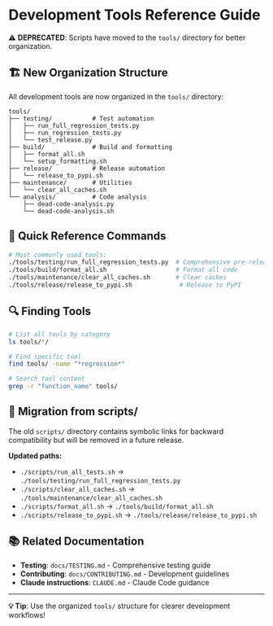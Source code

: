 # Development Tools Reference Guide

⚠️ **DEPRECATED**: Scripts have moved to the `tools/` directory for better organization.

## 🏗️ **New Organization Structure**

All development tools are now organized in the `tools/` directory:

```
tools/
├── testing/           # Test automation
│   ├── run_full_regression_tests.py
│   ├── run_regression_tests.py
│   └── test_release.py
├── build/             # Build and formatting
│   ├── format_all.sh
│   └── setup_formatting.sh
├── release/           # Release automation
│   └── release_to_pypi.sh
├── maintenance/       # Utilities
│   └── clear_all_caches.sh
└── analysis/          # Code analysis
    ├── dead-code-analysis.py
    └── dead-code-analysis.sh
```

## 📖 **Quick Reference Commands**

```bash
# Most commonly used tools:
./tools/testing/run_full_regression_tests.py  # Comprehensive pre-release tests
./tools/build/format_all.sh                   # Format all code
./tools/maintenance/clear_all_caches.sh       # Clear caches
./tools/release/release_to_pypi.sh             # Release to PyPI
```

## 🔍 **Finding Tools**

```bash
# List all tools by category
ls tools/*/

# Find specific tool
find tools/ -name "*regression*"

# Search tool content  
grep -r "function_name" tools/
```

## 🔄 **Migration from scripts/**

The old `scripts/` directory contains symbolic links for backward compatibility but will be removed in a future release.

**Updated paths:**
- `./scripts/run_all_tests.sh` → `./tools/testing/run_full_regression_tests.py`
- `./scripts/clear_all_caches.sh` → `./tools/maintenance/clear_all_caches.sh`
- `./scripts/format_all.sh` → `./tools/build/format_all.sh`
- `./scripts/release_to_pypi.sh` → `./tools/release/release_to_pypi.sh`

## 📚 **Related Documentation**

- **Testing**: `docs/TESTING.md` - Comprehensive testing guide
- **Contributing**: `docs/CONTRIBUTING.md` - Development guidelines  
- **Claude instructions**: `CLAUDE.md` - Claude Code guidance

---

**💡 Tip**: Use the organized `tools/` structure for clearer development workflows!